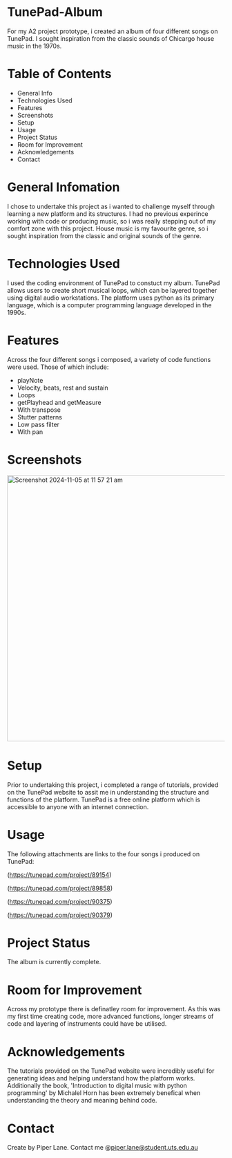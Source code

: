 # TunePad-Album
For my A2 project prototype, i created an album of four different songs on TunePad. I sought inspiration from the classic sounds of Chicargo house music in the 1970s. 

# Table of Contents
- General Info
- Technologies Used
- Features
- Screenshots
- Setup
- Usage
- Project Status
- Room for Improvement
- Acknowledgements
- Contact 

# General Infomation 
I chose to undertake this project as i wanted to challenge myself through learning a new platform and its structures. I had no previous experince working with code or producing music, so i was really stepping out of my comfort zone with this project. House music is my favourite genre, so i sought inspiration from the classic and original sounds of the genre. 

# Technologies Used 
I used the coding environment of TunePad to constuct my album. TunePad allows users to create short musical loops, which can be layered together using digital audio workstations. The platform uses python as its primary language, which is a computer programming language developed in the 1990s. 

# Features 
Across the four different songs i composed, a variety of code functions were used. Those of which include: 
- playNote
- Velocity, beats, rest and sustain
- Loops
- getPlayhead and getMeasure
- With transpose
- Stutter patterns
- Low pass filter
- With pan
  
# Screenshots 
<img width="615" alt="Screenshot 2024-11-05 at 11 57 21 am" src="https://github.com/user-attachments/assets/ec804161-0580-4351-84b7-0f54ca91d470">

# Setup 
Prior to undertaking this project, i completed a range of tutorials, provided on the TunePad website to assit me in understanding the structure and functions of the platform. TunePad is a free online platform which is accessible to anyone with an internet connection. 

# Usage 
The following attachments are links to the four songs i produced on TunePad:

(https://tunepad.com/project/89154)

(https://tunepad.com/project/89858)

(https://tunepad.com/project/90375)

(https://tunepad.com/project/90379)


# Project Status 
The album is currently complete. 

# Room for Improvement 
Across my prototype there is definatley room for improvement. As this was my first time creating code, more advanced functions, longer streams of code and layering of instruments could have be utilised. 

# Acknowledgements 
The tutorials provided on the TunePad website were incredibly useful for generating ideas and helping understand how the platform works. Additionally the book, 'Introduction to digital music with python programming' by Michalel Horn has been extremely benefical when understanding the theory and meaning behind code. 

# Contact 
Create by Piper Lane. Contact me @piper.lane@student.uts.edu.au 
